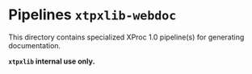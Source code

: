 # Pipelines `xtpxlib-webdoc`

This directory contains specialized XProc 1.0 pipeline(s) for generating documentation.

**`xtpxlib` internal use only.**

